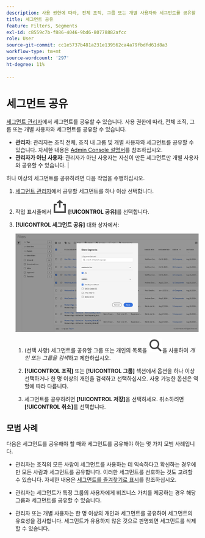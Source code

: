 ```yaml
---
description: 사용 권한에 따라, 전체 조직, 그룹 또는 개별 사용자와 세그먼트를 공유할 수 있습니다.
title: 세그먼트 공유
feature: Filters, Segments
exl-id: c8559c7b-f886-4046-9bd6-80778882afcc
role: User
source-git-commit: cc1e5737b481a231e139562ca4a79fbdfd61d8a3
workflow-type: tm+mt
source-wordcount: '297'
ht-degree: 11%

---
```


# 세그먼트 공유

[세그먼트 관리자](manage-filters.md)에서 세그먼트를 공유할 수 있습니다. 사용 권한에 따라, 전체 조직, 그룹 또는 개별 사용자와 세그먼트를 공유할 수 있습니다.

* **관리자**: 관리자는 조직 전체, 조직 내 그룹 및 개별 사용자와 세그먼트를 공유할 수 있습니다. 자세한 내용은 [Admin Console 설명서](https://helpx.adobe.com/kr/enterprise/using/manage-products.html)를 참조하십시오.
* **관리자가 아닌 사용자**: 관리자가 아닌 사용자는 자신이 만든 세그먼트만 개별 사용자와 공유할 수 있습니다. |

하나 이상의 세그먼트를 공유하려면 다음 작업을 수행하십시오.

1. [세그먼트 관리자](manage-filters.md)에서 공유할 세그먼트를 하나 이상 선택합니다.
1. 작업 표시줄에서 ![공유](/help/assets/icons/ShareAlt.svg) **[!UICONTROL 공유]**&#x200B;를 선택합니다.
1. **[!UICONTROL 세그먼트 공유]** 대화 상자에서:

   ![세그먼트 공유 대화 상자](assets/share-filter-dialog.png)

   1. (선택 사항) 세그먼트를 공유할 그룹 또는 개인의 목록을 ![검색](/help/assets/icons/Search.svg)을 사용하여 *개인 또는 그룹을 검색*&#x200B;하고 제한하십시오.

   1. **[!UICONTROL 조직]** 또는 **[!UICONTROL 그룹]** 섹션에서 옵션을 하나 이상 선택하거나 한 명 이상의 개인을 검색하고 선택하십시오. 사용 가능한 옵션은 역할에 따라 다릅니다.

   1. 세그먼트를 공유하려면 **[!UICONTROL 저장]**&#x200B;을 선택하세요. 취소하려면 **[!UICONTROL 취소]**&#x200B;를 선택합니다.

## 모범 사례

다음은 세그먼트를 공유해야 할 때와 세그먼트를 공유해야 하는 몇 가지 모범 사례입니다.

* 관리자는 조직의 모든 사람이 세그먼트를 사용하는 데 익숙하다고 확신하는 경우에만 모든 사람과 세그먼트를 공유합니다. 이러한 세그먼트를 선호하는 것도 고려할 수 있습니다. 자세한 내용은 [세그먼트를 즐겨찾기로 표시](filters-favorite.md)를 참조하십시오.

* 관리자는 세그먼트가 특정 그룹의 사용자에게 비즈니스 가치를 제공하는 경우 해당 그룹과 세그먼트를 공유할 수 있습니다.

* 관리자 또는 개별 사용자는 한 명 이상의 개인과 세그먼트를 공유하여 세그먼트의 유효성을 검사합니다. 세그먼트가 유용하지 않은 것으로 판명되면 세그먼트를 삭제할 수 있습니다.
